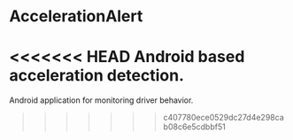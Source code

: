 AccelerationAlert
=================

<<<<<<< HEAD
Android based acceleration detection.
=======
Android application for monitoring driver behavior.
>>>>>>> c407780ece0529dc27d4e298cab08c6e5cdbbf51
